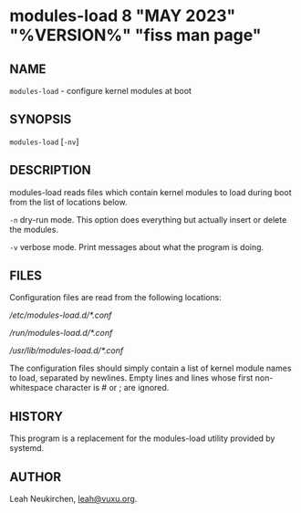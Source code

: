 # modules-load 8 "MAY 2023" "%VERSION%" "fiss man page"

## NAME

`modules-load` - configure kernel modules at boot

## SYNOPSIS

`modules-load` \[`-nv`]

## DESCRIPTION

modules-load reads files which contain kernel modules to load during boot from the list of locations below.

`-n`
dry-run mode. This option does everything but actually insert or
delete the modules.

`-v`
verbose mode. Print messages about what the program is doing.

## FILES

Configuration files are read from the following locations:

_/etc/modules-load.d/\*.conf_

_/run/modules-load.d/\*.conf_

_/usr/lib/modules-load.d/\*.conf_

The configuration files should simply contain a list of kernel module
names to load, separated by newlines. Empty lines and lines whose first
non-whitespace character is # or ; are ignored.

## HISTORY

This program is a replacement for the modules-load utility provided by
systemd.

## AUTHOR

Leah Neukirchen, leah@vuxu.org.
